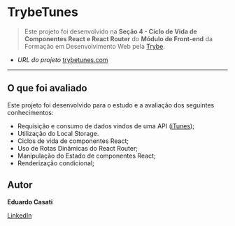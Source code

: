 # TrybeTunes

> Este projeto foi desenvolvido na **Seção 4 - Ciclo de Vida de Componentes React e React Router** do **Módulo de Front-end** da Formação em Desenvolvimento Web pela [Trybe](https://www.betrybe.com/).

- _URL do projeto_ [trybetunes.com](#)

---

## O que foi avaliado

Este projeto foi desenvolvido para o estudo e a avaliação dos seguintes conhecimentos:

- Requisição e consumo de dados vindos de uma API ([iTunes](https://developer.apple.com/library/archive/documentation/AudioVideo/Conceptual/iTuneSearchAPI/index.html));
- Utilização do Local Storage.
- Ciclos de vida de componentes React;
- Uso de Rotas Dinâmicas do React Router;
- Manipulação do Estado de componentes React;
- Renderização condicional;

## Autor

**Eduardo Casati**

[LinkedIn](https://www.linkedin.com/in/eduardo-casati/)
